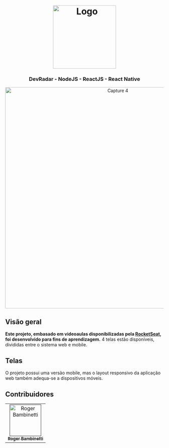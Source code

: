 
<h1 align="center">
<img
		width="200"
		alt="Logo"
		src="https://github.com/RogerBambinetti/tindev-nodejs-reactjs-react-native/blob/master/mobile/src/assets/logo%403x.png">
</h1>
<h3 align="center">
	DevRadar - NodeJS - ReactJS - React Native
</h3>

<p align="center">
<img
		width="700"
		alt="Capture 4"
		src="https://github.com/RogerBambinetti/tindev-nodejs-reactjs-react-native/blob/master/preview/Screenshot0.png">
</p>

## Visão geral

**Este projeto, embasado em videoaulas disponibilizadas pela [RocketSeat](https://github.com/Rocketseat), foi desenvolvido para fins de aprendizagem.** 4 telas estão disponíveis, divididas entre o sistema web e mobile.


## Telas

O projeto possui uma versão mobile, mas o layout responsivo da aplicação web também adequa-se a dispositivos móveis.

<p align="center">




## Contribuidores

<table>
  <tr>
<td align="center"><a href=""><img src="https://avatars0.githubusercontent.com/u/50684839?s=460&v=4" width="100px;" alt="Roger Bambinetti"/><br /><sub><b>Roger Bambinetti</b></sub></a></td>
  </tr>
</table>
